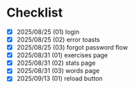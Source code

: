 # Checklist

- [x] 2025/08/25 (01) login
- [x] 2025/08/25 (02) error toasts
- [x] 2025/08/25 (03) forgot password flow
- [x] 2025/08/31 (01) exercises page
- [x] 2025/08/31 (02) stats page
- [x] 2025/08/31 (03) words page
- [x] 2025/09/13 (01) reload button
